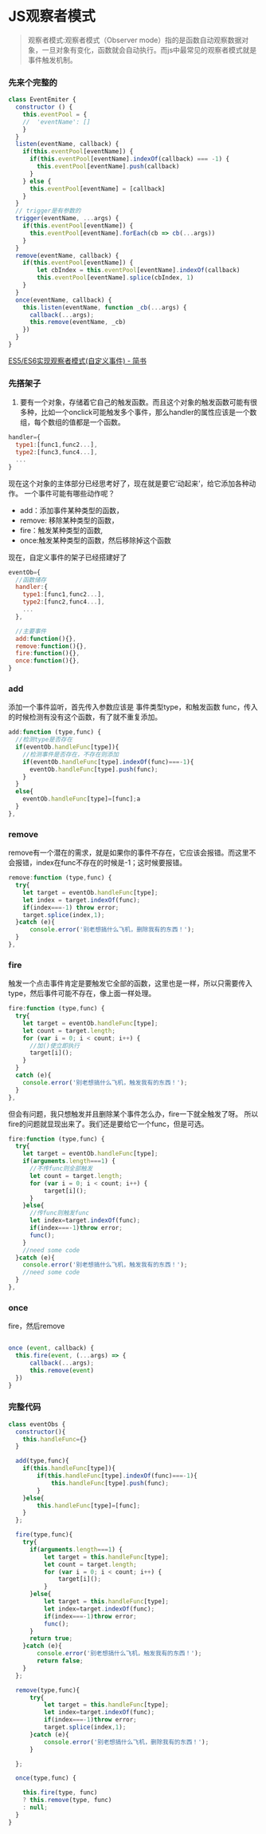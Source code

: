 # JS观察者模式

> 观察者模式:观察者模式（Observer mode）指的是函数自动观察数据对象，一旦对象有变化，函数就会自动执行。而js中最常见的观察者模式就是事件触发机制。

### 先来个完整的
```js
class EventEmiter {
  constructor () {
    this.eventPool = {
    //  'eventName': []
    }
  }
  listen(eventName, callback) {
    if(this.eventPool[eventName]) {
      if(this.eventPool[eventName].indexOf(callback) === -1) {
        this.eventPool[eventName].push(callback)
      }
    } else {
      this.eventPool[eventName] = [callback]
    }
  }
  // trigger是有参数的
  trigger(eventName, ...args) {
    if(this.eventPool[eventName]) {
      this.eventPool[eventName].forEach(cb => cb(...args))
    }
  }
  remove(eventName, callback) {
    if(this.eventPool[eventName]) {
        let cbIndex = this.eventPool[eventName].indexOf(callback)
        this.eventPool[eventName].splice(cbIndex, 1)
    }
  }
  once(eventName, callback) {
    this.listen(eventName, function _cb(...args) {
      callback(...args);
      this.remove(eventName, _cb)
    })  
  }
}
```


[ES5/ES6实现观察者模式(自定义事件) - 简书](https://www.jianshu.com/p/10a20df72bf2)

### 先搭架子

1. 要有一个对象，存储着它自己的触发函数。而且这个对象的触发函数可能有很多种，比如一个onclick可能触发多个事件，那么handler的属性应该是一个数组，每个数组的值都是一个函数。

```js
handler={
  type1:[func1,func2...],
  type2:[func3,func4...],
  ...
}
```

现在这个对象的主体部分已经思考好了，现在就是要它‘动起来’，给它添加各种动作。
一个事件可能有哪些动作呢？

 - add：添加事件某种类型的函数，
 - remove: 移除某种类型的函数，
 - fire：触发某种类型的函数,
 - once:触发某种类型的函数，然后移除掉这个函数

现在，自定义事件的架子已经搭建好了

```js
eventOb={
  //函数储存
  handler:{
    type1:[func1,func2...],
    type2:[func2,func4...],
    ...
  },

  //主要事件
  add:function(){},
  remove:function(){},
  fire:function(){},
  once:function(){},
}
```


### add
添加一个事件监听，首先传入参数应该是 事件类型type，和触发函数 func，传入的时候检测有没有这个函数，有了就不重复添加。

```js
add:function (type,func) {
  //检测type是否存在
  if(eventOb.handleFunc[type]){
    //检测事件是否存在，不存在则添加
    if(eventOb.handleFunc[type].indexOf(func)===-1){
      eventOb.handleFunc[type].push(func);
    }
  }
  else{
    eventOb.handleFunc[type]=[func];a
  }
},
```

### remove
remove有一个潜在的需求，就是如果你的事件不存在，它应该会报错。而这里不会报错，index在func不存在的时候是-1；这时候要报错。
```js
remove:function (type,func) {
  try{
    let target = eventOb.handleFunc[type];
    let index = target.indexOf(func);
    if(index===-1) throw error;
    target.splice(index,1);
  }catch (e){
      console.error('别老想搞什么飞机，删除我有的东西！');
  }
},
```

### fire
触发一个点击事件肯定是要触发它全部的函数，这里也是一样，所以只需要传入type，然后事件可能不存在，像上面一样处理。

```js
fire:function (type,func) {
  try{
    let target = eventOb.handleFunc[type];
    let count = target.length;
    for (var i = 0; i < count; i++) {
      //加()使立即执行
      target[i]();
    }    
  }
  catch (e){
    console.error('别老想搞什么飞机，触发我有的东西！');
  }
},
```


但会有问题，我只想触发并且删除某个事件怎么办，fire一下就全触发了呀。
所以fire的问题就显现出来了。我们还是要给它一个func，但是可选。
```js
fire:function (type,func) {
  try{
    let target = eventOb.handleFunc[type];
    if(arguments.length===1) {
      //不传func则全部触发
      let count = target.length;
      for (var i = 0; i < count; i++) {
          target[i]();
      }
    }else{
      //传func则触发func
      let index=target.indexOf(func);
      if(index===-1)throw error;
      func();
    }
    //need some code
  }catch (e){
    console.error('别老想搞什么飞机，触发我有的东西！');
    //need some code
  }
},
```

### once
fire，然后remove
```js

once (event, callback) {
  this.fire(event, (...args) => {
      callback(...args);
      this.remove(event)
  })
}
```


### 完整代码
```js
class eventObs {
  constructor(){
    this.handleFunc={}
  }

  add(type,func){
    if(this.handleFunc[type]){
        if(this.handleFunc[type].indexOf(func)===-1){
            this.handleFunc[type].push(func);
        }
    }else{
        this.handleFunc[type]=[func];
    }
  };

  fire(type,func){
    try{
      if(arguments.length===1) {
          let target = this.handleFunc[type];
          let count = target.length;
          for (var i = 0; i < count; i++) {
              target[i]();
          }
      }else{
          let target = this.handleFunc[type];
          let index=target.indexOf(func);
          if(index===-1)throw error;
          func();
      }
      return true;
    }catch (e){
        console.error('别老想搞什么飞机，触发我有的东西！');
        return false;
    }
  };

  remove(type,func){
      try{
          let target = this.handleFunc[type];
          let index=target.indexOf(func);
          if(index===-1)throw error;
          target.splice(index,1);
      }catch (e){
          console.error('别老想搞什么飞机，删除我有的东西！');
      }

  };

  once(type,func) {

    this.fire(type, func)
    ? this.remove(type, func)
    : null;
  }
}
```